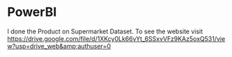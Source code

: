 # PowerBI
I done the Product on Supermarket Dataset. To see the website visit https://drive.google.com/file/d/1XKcy0Lk66vYt_6SSxvVFz9KAz5oxQ531/view?usp=drive_web&amp;authuser=0 
